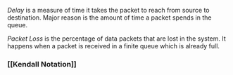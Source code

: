 *Delay* is a measure of time it takes the packet to reach from source to destination. Major reason is the amount of time a packet spends in the queue. 

*Packet Loss* is the percentage of data packets that are lost in the system. It happens when a packet is received in a finite queue which is already full. 

### [[Kendall Notation]]


